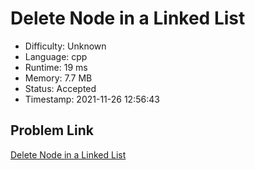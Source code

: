 # Delete Node in a Linked List

- Difficulty: Unknown
- Language: cpp
- Runtime: 19 ms
- Memory: 7.7 MB
- Status: Accepted
- Timestamp: 2021-11-26 12:56:43

## Problem Link
[Delete Node in a Linked List](https://leetcode.com/problems/delete-node-in-a-linked-list)

